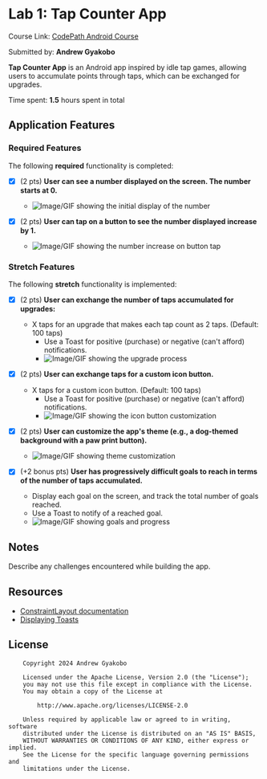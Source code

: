 # Lab 1: Tap Counter App

Course Link: [CodePath Android Course](https://courses.codepath.org/courses/and102/unit/1#!labs)

Submitted by: **Andrew Gyakobo** <!-- Replace 'Your Name Here' with your actual name -->

**Tap Counter App** is an Android app inspired by idle tap games, allowing users to accumulate points through taps, which can be exchanged for upgrades.

Time spent: **1.5** hours spent in total <!-- Replace 'X' with the number of hours you spent on this project -->

## Application Features

### Required Features

The following **required** functionality is completed:

- [x] (2 pts) **User can see a number displayed on the screen. The number starts at 0.**  
  - ![Image/GIF showing the initial display of the number](https://github.com/Gyakobo/ag78-cs388-001/blob/lab1/TapIt/gif/animation_1.gif) <!-- Replace this link with your actual image/GIF link -->

- [x] (2 pts) **User can tap on a button to see the number displayed increase by 1.**  
  - ![Image/GIF showing the number increase on button tap](https://github.com/Gyakobo/ag78-cs388-001/blob/lab1/TapIt/gif/animation_2.gif) <!-- Replace this link with your actual image/GIF link -->


### Stretch Features

The following **stretch** functionality is implemented:

- [x] (2 pts) **User can exchange the number of taps accumulated for upgrades:**
  - X taps for an upgrade that makes each tap count as 2 taps. (Default: 100 taps)
    - Use a Toast for positive (purchase) or negative (can't afford) notifications.
    - ![Image/GIF showing the upgrade process](https://github.com/Gyakobo/ag78-cs388-001/blob/lab1/TapIt/gif/animation_3_4_6.gif) <!-- Replace this link with your actual image/GIF link -->

- [x] (2 pts) **User can exchange taps for a custom icon button.**  
  - X taps for a custom icon button. (Default: 100 taps)
    - Use a Toast for positive (purchase) or negative (can't afford) notifications.
    - ![Image/GIF showing the icon button customization](https://github.com/Gyakobo/ag78-cs388-001/blob/lab1/TapIt/gif/animation_3_4_6.gif) <!-- Replace this link with your actual image/GIF link -->

- [x] (2 pts) **User can customize the app's theme (e.g., a dog-themed background with a paw print button).**  
  - ![Image/GIF showing theme customization](https://github.com/Gyakobo/ag78-cs388-001/blob/lab1/TapIt/gif/animation_5.gif) <!-- Replace this link with your actual image/GIF link -->

- [x] (+2 bonus pts) **User has progressively difficult goals to reach in terms of the number of taps accumulated.**  
  - Display each goal on the screen, and track the total number of goals reached.
  - Use a Toast to notify of a reached goal.
  - ![Image/GIF showing goals and progress](https://github.com/Gyakobo/ag78-cs388-001/blob/lab1/TapIt/gif/animation_3_4_6.gif) <!-- Replace this link with your actual image/GIF link -->

## Notes

Describe any challenges encountered while building the app. <!-- Replace this with your specific challenges and experiences -->

## Resources

- [ConstraintLayout documentation](https://developer.android.com/training/constraint-layout)
- [Displaying Toasts](https://guides.codepath.com/android/Displaying-Toasts)

## License

```plaintext
    Copyright 2024 Andrew Gyakobo 

    Licensed under the Apache License, Version 2.0 (the "License");
    you may not use this file except in compliance with the License.
    You may obtain a copy of the License at

        http://www.apache.org/licenses/LICENSE-2.0

    Unless required by applicable law or agreed to in writing, software
    distributed under the License is distributed on an "AS IS" BASIS,
    WITHOUT WARRANTIES OR CONDITIONS OF ANY KIND, either express or implied.
    See the License for the specific language governing permissions and
    limitations under the License.